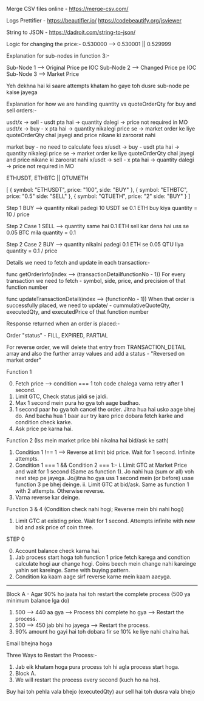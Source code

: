 Merge CSV files online - https://merge-csv.com/

Logs Prettifier - https://beautifier.io/
                https://codebeautify.org/jsviewer

String to JSON - https://dadroit.com/string-to-json/

Logic for changing the price:-
0.530000 --> 0.530001 || 0.529999

Explanation for sub-nodes in function 3:-

Sub-Node 1 --> Original Price pe IOC
Sub-Node 2 --> Changed Price pe IOC
Sub-Node 3 --> Market Price

Yeh dekhna hai ki saare attempts khatam ho gaye toh dusre sub-node pe kaise jayega


Explanation for how we are handling quantity vs quoteOrderQty for buy and sell orders:-

usdt/x -> sell - usdt pta hai -> quantity dalegi -> price not required in MO
usdt/x -> buy - x pta hai -> quantity nikalegi price se -> market order ke liye quoteOrderQty chal jayegi and price nikane ki zaroorat nahi

market buy - no need to calculate fees
x/usdt -> buy - usdt pta hai -> quantity nikalegi price se -> market order ke liye quoteOrderQty chal jayegi and price nikane ki zaroorat nahi
x/usdt -> sell - x pta hai -> quantity dalegi -> price not required in MO


ETHUSDT, ETHBTC || QTUMETH

[
    {
        symbol: "ETHUSDT",
        price: "100",
        side: "BUY"
    },
    {
        symbol: "ETHBTC",
        price: "0.5"
        side: "SELL"
    },
    {
        symbol: "QTUETH",
        price: "2"
        side: "BUY"
    }
]


Step 1 BUY --> quantity nikali padegi
10 USDT se 0.1 ETH buy kiya
quantity = 10 / price

Step 2 Case 1 SELL --> quantity same hai
0.1 ETH sell kar dena hai uss se 0.05 BTC mila
quantity = 0.1

Step 2 Case 2 BUY --> quantity nikalni padegi
0.1 ETH se 0.05 QTU liya
quantity = 0.1 / price


Details we need to fetch and update in each transaction:-

func getOrderInfo(index --> (transactionDetailfunctionNo - 1))
For every transaction we need to fetch - symbol, side, price, and precision of that function number

func updateTransactionDetail(index --> (functionNo - 1))
When that order is successfully placed, we need to update/<return> - cummulativeQuoteQty, executedQty, and executedPrice of that function number


Response returned when an order is placed:-

Order "status" - FILL, EXPIRED, PARTIAL

For reverse order, we will delete that entry from TRANSACTION_DETAIL array and also the further array values and add a status - "Reversed on market order"

Function 1

0. Fetch price --> condition === 1 toh code chalega varna retry after 1 second.
1. Limit GTC, Check status jaldi se jaldi.
2. Max 1 second mein pura ho gya toh aage badhao.
3. 1 second paar ho gya toh cancel the order. Jitna hua hai usko aage bhej do. And bacha hua 1 baar aur try karo price dobara fetch karke and condition check karke.
4. Ask price pe karna hai.


Function 2 (Iss mein market price bhi nikalna hai bid/ask ke sath)

1. Condition 1 !== 1 --> Reverse at limit bid price. Wait for 1 second. Infinite attempts.
2. Condition 1 === 1 && Condition 2 === 1:-
    i. Limit GTC at Market Price and wait for 1 second (Same as function 1). Jo nahi hua (sum or all) voh next step pe jayega. Jo/jitna ho gya uss 1 second mein (or before) usse function 3 pe bhej deinge.
    ii. Limit GTC at bid/ask. Same as function 1 with 2 attempts. Otherwise reverse.
3. Varna reverse kar deinge.


Function 3 & 4 (Condition check nahi hogi; Reverse mein bhi nahi hogi)

1. Limit GTC at existing price. Wait for 1 second. Attempts infinite with new bid and ask price of coin three.


STEP 0

0. Account balance check karna hai.
1. Jab process start hoga toh function 1 price fetch karega and condtion calculate hogi aur change hogi. Coins beech mein change nahi kareinge yahin set kareinge. Same with buying pattern.
2. Condition ka kaam aage sirf reverse karne mein kaam aaeyga.

---------------------------------------------------------------------------------------------------------------


Block A - Agar 90% ho jaata hai toh restart the complete process (500 ya minimum balance lga do)

1. 500 --> 440 aa gya --> Process bhi complete ho gya --> Restart the process.
2. 500 --> 450 jab bhi ho jayega --> Restart the process.
3. 90% amount ho gayi hai toh dobara fir se 10% ke liye nahi chalna hai.


Email bhejna hoga


Three Ways to Restart the Process:-

1. Jab eik khatam hoga pura process toh hi agla process start hoga.
2. Block A.
3. We will restart the process every second (kuch ho na ho).



Buy hai toh pehla vala bhejo (executedQty) aur sell hai toh dusra vala bhejo